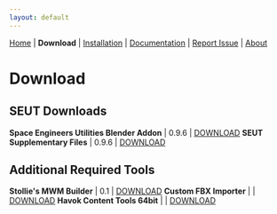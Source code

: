 ```yaml
---
layout: default
---
```


[Home](./index.html) | **Download** | [Installation](./installation.html) | [Documentation](./documentation.html) | [Report Issue](https://github.com/enenra/space-engineers-utilities/issues/new) | [About](./about.html)

# Download

## SEUT Downloads

**Space Engineers Utilities Blender Addon** | 0.9.6 | [DOWNLOAD]()
**SEUT Supplementary Files** | 0.9.6 | [DOWNLOAD]()

## Additional Required Tools

**Stollie's MWM Builder** | 0.1 | [DOWNLOAD](https://github.com/cstahlhut/MWMBuilder/releases)
**Custom FBX Importer** |  | [DOWNLOAD](https://github.com/harag-on-steam/fbximporter/releases/tag/havok2013.1-fbx2015.1)
**Havok Content Tools 64bit** |  | [DOWNLOAD](https://drive.google.com/open?id=1bXqAcIvzTHpxuAcMogduHqohL0zXq90i)